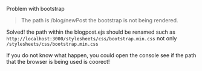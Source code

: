 Problem with bootstrap

> The path is /blog/newPost the bootstrap is not being rendered.

Solved! the path within the blogpost.ejs should be renamed such as
` http://localhost:3000/stylesheets/css/bootstrap.min.css `
not only 
` /stylesheets/css/bootstrap.min.css `

If you do not know what happen, you could open the console see if the path that the browser is being used is coorect!